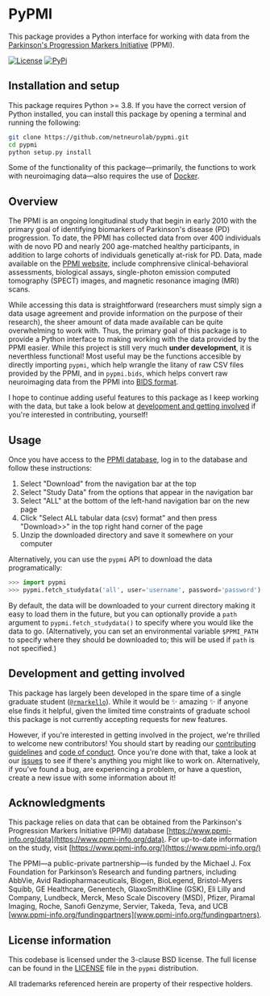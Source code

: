 # PyPMI

This package provides a Python interface for working with data from the [Parkinson's Progression Markers Initiative](https://www.ppmi-info.org/) (PPMI).

[![License](https://img.shields.io/badge/License-BSD%203--Clause-blue.svg)](https://opensource.org/licenses/BSD-3-Clause)
[![PyPi](https://img.shields.io/pypi/v/pypmi.svg)](https://pypi.org/project/pypmi/)

## Installation and setup

This package requires Python >= 3.8.
If you have the correct version of Python installed, you can install this package by opening a terminal and running the following:

```bash
git clone https://github.com/netneurolab/pypmi.git
cd pypmi
python setup.py install
```

Some of the functionality of this package&mdash;primarily, the functions to work with neuroimaging data&mdash;also requires the use of [Docker](https://www.docker.com/).

## Overview

The PPMI is an ongoing longitudinal study that begin in early 2010 with the primary goal of identifying biomarkers of Parkinson's disease (PD) progression.
To date, the PPMI has collected data from over 400 individuals with de novo PD and nearly 200 age-matched healthy participants, in addition to large cohorts of individuals genetically at-risk for PD.
Data, made available on the [PPMI website](https://www.ppmi-info.org/data), include comphrensive clinical-behavioral assessments, biological assays, single-photon emission computed tomography (SPECT) images, and magnetic resonance imaging (MRI) scans.

While accessing this data is straightforward (researchers must simply sign a data usage agreement and provide information on the purpose of their research), the sheer amount of data made available can be quite overwhelming to work with.
Thus, the primary goal of this package is to provide a Python interface to making working with the data provided by the PPMI easier.
While this project is still very much **under development**, it is neverthless functional!
Most useful may be the functions accesible by directly importing `pypmi`, which help wrangle the litany of raw CSV files provided by the PPMI, and in `pypmi.bids`, which helps convert raw neuroimaging data from the PPMI into [BIDS format](bids.neuroimaging.io).

I hope to continue adding useful features to this package as I keep working with the data, but take a look below at [development and getting involved](#development-and-getting-involved) if you're interested in contributing, yourself!

## Usage

Once you have access to the [PPMI database](https://www.ppmi-info.org/access-data-specimens/download-data/), log in to the database and follow these instructions:

1. Select "Download" from the navigation bar at the top
2. Select "Study Data" from the options that appear in the navigation bar
3. Select "ALL" at the bottom of the left-hand navigation bar on the new page
4. Click "Select ALL tabular data (csv) format" and then press "Download>>" in the top right hand corner of the page
5. Unzip the downloaded directory and save it somewhere on your computer

Alternatively, you can use the `pypmi` API to download the data programatically:

```python
>>> import pypmi
>>> pypmi.fetch_studydata('all', user='username', password='password')
```

By default, the data will be downloaded to your current directory making it easy to load them in the future, but you can optionally provide a `path` argument to `pypmi.fetch_studydata()` to specify where you would like the data to go.
(Alternatively, you can set an environmental variable `$PPMI_PATH` to specify where they should be downloaded to; this will be used if `path` is not specified.)

## Development and getting involved

This package has largely been developed in the spare time of a single graduate student ([`@rmarkello`](https://github.com/rmarkello)).
While it would be :sparkles: amazing :sparkles: if anyone else finds it helpful, given the limited time constraints of graduate school this package is not currently accepting requests for new features.

However, if you're interested in getting involved in the project, we're thrilled to welcome new contributors!
You should start by reading our [contributing guidelines](https://github.com/rmarkello/pypmi/blob/master/CONTRIBUTING.md) and [code of conduct](https://github.com/rmarkello/pypmi/blob/master/CODE_OF_CONDUCT.md).
Once you're done with that, take a look at our [issues](https://github.com/rmarkello/pypmi/issues) to see if there's anything you might like to work on.
Alternatively, if you've found a bug, are experiencing a problem, or have a question, create a new issue with some information about it!

## Acknowledgments

This package relies on data that can be obtained from the Parkinson's Progression Markers Initiative (PPMI) database [https://www.ppmi-info.org/data](https://www.ppmi-info.org/data).
For up-to-date information on the study, visit [https://www.ppmi-info.org/](https://www.ppmi-info.org/)

The PPMI&mdash;a public-private partnership&mdash;is funded by the Michael J. Fox Foundation for Parkinson’s Research and funding partners, including AbbVie, Avid Radiopharmaceuticals, Biogen, BioLegend, Bristol-Myers Squibb, GE Healthcare, Genentech, GlaxoSmithKline (GSK), Eli Lilly and Company, Lundbeck, Merck, Meso Scale Discovery (MSD), Pfizer, Piramal Imaging, Roche, Sanofi Genzyme, Servier, Takeda, Teva, and UCB [www.ppmi-info.org/fundingpartners](www.ppmi-info.org/fundingpartners).

## License information

This codebase is licensed under the 3-clause BSD license.
The full license can be found in the [LICENSE](https://github.com/rmarkello/abagen/blob/master/LICENSE) file in the `pypmi` distribution.

All trademarks referenced herein are property of their respective holders.
